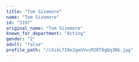 ```yaml
---
title: "Tom Sizemore"
name: "Tom Sizemore"
id: "3197"
original_name: "Tom Sizemore"
known_for_department: "Acting"
gender: "2"
adult: "false"
profile_path: "/cXikL7I0e2geGVvcM2RT8gQq3Nb.jpg"
---
```

